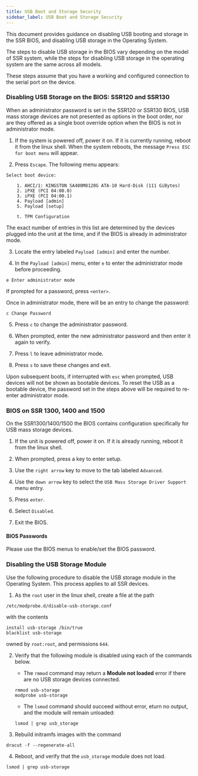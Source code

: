 ```yaml
---
title: USB Boot and Storage Security
sidebar_label: USB Boot and Storage Security
---
```


This document provides guidance on disabling USB booting and storage in the SSR BIOS, and disabling USB storage in the Operating System. 

The steps to disable USB storage in the BIOS vary depending on the model of SSR system, while the steps for disabling USB storage in the operating system are the same across all models.

These steps assume that you have a working and configured connection to the serial port on the device.

### Disabling USB Storage on the BIOS: SSR120 and SSR130

When an administrator password is set in the SSR120 or SSR130 BIOS, USB mass storage devices are not presented as options in the boot order, nor are they offered as a single boot override option when the BIOS is not in administrator mode. 

1. If the system is powered off, power it on. If it is currently running, reboot it from the linux shell. When the system reboots, the message `Press ESC for boot menu` will appear. 

2. Press `Escape`. The following menu appears:

```
Select boot device:

    1. AHCI/1: KINGSTON SA400M8120G ATA-10 Hard-Disk (111 GiBytes)
    2. iPXE (PCI 04:00.0)
    3. iPXE (PCI 04:00.1)
    4. Payload [admin]
    5. Payload [setup]

    t. TPM Configuration
```

 The exact number of entries in this list are determined by the devices plugged into the unit at the time, and if the BIOS is already in administrator mode. 

3. Locate the entry labeled `Payload [admin]` and enter the number. 

4. In the `Payload [admin]` menu, enter `e` to enter the administrator mode before proceeding. 

 `e Enter administrator mode`

 If prompted for a password, press `<enter>`.

 Once in administrator mode, there will be an entry to change the password:

 `c Change Password`

5. Press `c` to change the administrator password. 

6. When prompted, enter the new administrator password and then enter it again to verify.

7. Press `l` to leave administrator mode.

8. Press `s` to save these changes and exit.

Upon subsequent boots, if interrupted with `esc` when prompted, USB devices will not be shown as bootable devices. To reset the USB as a bootable device, the password set in the steps above will be required to re-enter administrator mode.

### BIOS on SSR 1300, 1400 and 1500

On the SSR1300/1400/1500 the BIOS contains configuration specifically for USB mass storage devices.

1. If the unit is powered off, power it on. If it is already running, reboot it
from the linux shell.

2. When prompted, press a key to enter setup.

3. Use the `right arrow` key to move to the tab labeled `Advanced`. 

4. Use the `down arrow` key to select the `USB Mass Storage Driver Support` menu entry. 

5. Press `enter`.

6. Select `Disabled`.

7. Exit the BIOS.

#### BIOS Passwords

Please use the BIOS menus to enable/set the BIOS password.

### Disabling the USB Storage Module

Use the following procedure to disable the USB storage module in the Operating System. This process applies to all SSR devices. 

1. As the `root` user in the linux shell, create a file at the path

 `/etc/modprobe.d/disable-usb-storage.conf`

 with the contents
 ```
 install usb-storage /bin/true
 blacklist usb-storage
 ```
 owned by `root:root`, and permissions `644`.

2. Verify that the following module is disabled using each of the commands below. 
	- The `rmmod` command may return a **Module not loaded** error if there are no USB storage devices connected.
 	```
 	rmmod usb-storage
 	modprobe usb-storage
 	```
	- The `lsmod` command should succeed without error, eturn no output, and the module will remain unloaded:

	`lsmod | grep usb_storage`

3. Rebuild initramfs images with the command

 `dracut -f --regenerate-all`

4. Reboot, and verify that the `usb_storage` module does not load.

 `lsmod | grep usb-storage`

